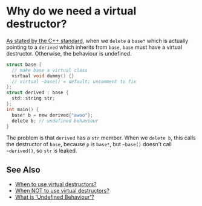 # Why do we need a virtual destructor?

[As stated by the C++ standard](https://timsong-cpp.github.io/cppwp/n4868/expr.delete#3),
when we `delete` a `base*` which is actually pointing to a `derived` which inherits from `base`,
`base` must have a virtual destructor.
Otherwise, the behaviour is undefined.

```c
struct base {
  // make base a virtual class
  virtual void dummy() {}
  // virtual ~base() = default; uncomment to fix
};
struct derived : base {
  std::string str;
};
int main() {
  base* b = new derived{"awoo"};
  delete b; // undefined behaviour
}
```
The problem is that `derived` has a `str` member.
When we `delete b`, this calls the destructor of `base`, because `p` is `base*`,
but `~base()` doesn't call `~derived()`, so `str` is leaked.

## See Also
- [When to use virtual destructors?](https://stackoverflow.com/q/461203/5740428)
- [When NOT to use virtual destructors?](https://softwareengineering.stackexchange.com/q/284561)
- [What is 'Undefined Behaviour'?](https://64.github.io/cpp-faq/undefined-behaviour/)